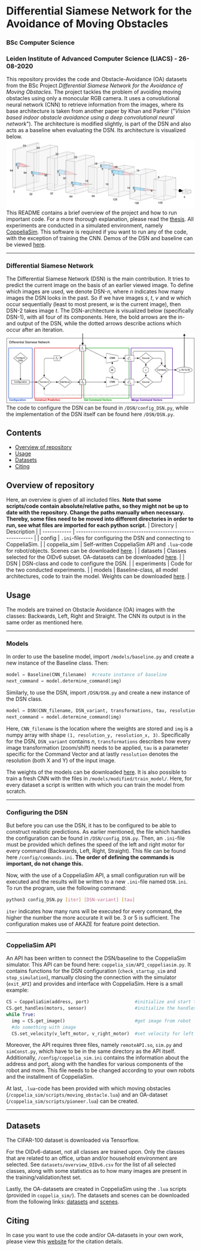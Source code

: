 # Differential Siamese Network for the Avoidance of Moving Obstacles
### BSc Computer Science

### Leiden Institute of Advanced Computer Science (LIACS) - 26-08-2020

This repository provides the code and Obstacle-Avoidance (OA) datasets from the BSc Project *Differential Siamese Network for the Avoidance of Moving Obstacles*. The project tackles the problem of avoiding moving obstacles using only a monocular RGB camera. It uses a convolutional neural network (CNN) to retrieve information from the images, where its base architecture is taken from another paper by Khan and Parker ("_Vision based indoor obstacle avoidance using a deep convolutional neural network_"). The architecture is modified slightly, is part of the DSN and also acts as a baseline when evaluating the DSN. Its architecture is visualized below.
![CNN visualization](./img/CNN_visualization.png)
This README contains a brief overview of the project and how to run important code. For a more thorough explanation, please read the [thesis](https://theses.liacs.nl/1869). All experiments are conducted in a simulated environment, namely [CoppeliaSim](https://www.coppeliarobotics.com/). This software is required if you want to run any of the code, with the exception of training the CNN. Demos of the DSN and baseline can be viewed [here](https://www.youtube.com/playlist?list=PLlmEThkxGpCoqu7vVWsoISe69vTceq4cO).

___

### Differential Siamese Network
The Differential Siamese Network (DSN) is the main contribution. It tries to predict the current image on the basis of an earlier viewed image. To define which images are used, we denote DSN-_n_, where _n_ indicates how many images the DSN looks in the past. So if we have images _s_, _t_, _v_ and _w_ which occur sequentially (least to most present, _w_ is the current image), then DSN-2 takes image _t_.
The DSN-architecture is visualized below (specifically DSN-1), with all four of its components. Here, the bold arrows are the in- and output of the DSN, while the dotted arrows describe actions which occur after an iteration.
![DSN visualization](./img/DSN_visualization.png)
The code to configure the DSN can be found in `/DSN/config_DSN.py`, while the implementation of the DSN itself can be found here `/DSN/DSN.py`.

## Contents

* [Overview of repository](#overview)
* [Usage](#usage)
* [Datasets](#datasets)
* [Citing](#citing)

## Overview of repository <div id="overview"></div>
Here, an overview is given of all included files. **Note that some scripts/code contain absolute/relative paths, so they might not be up to date with the repository. Change the paths manually when necessary. Thereby, some files need to be moved into different directories in order to run, see what files are imported for each python script.**
| Directory    | Description                                                  |
| ------------ | ------------------------------------------------------------ |
| config       | `.ini`-files for configuring the DSN and connecting to CoppeliaSim. |
| coppelia_sim | Self-written CoppeliaSim API and `.lua`-code for robot/objects. Scenes can be downloaded [here](https://drive.google.com/file/d/1qC62AUr2bsROtt4C5UPrfkoCHej2V_5I/view?usp=sharing). |
| datasets     | Classes selected for the OIDv6 subset. OA-datasets can be downloaded [here](https://drive.google.com/file/d/1BsXPcXdQIZSh7mP-PVvkE6y7Gm6AS0jU/view?usp=sharing). |
| DSN          | DSN-class and code to configure the DSN.                     |
| experiments  | Code for the two conducted experiments.                      |
| models       | Baseline-class, all model architectures, code to train the model. Weights can be downloaded [here](https://drive.google.com/file/d/1Taq1sT7tYH_sIUz8TYHRIKJJJs4ABfBI/view?usp=sharing). |

## Usage <div id="usage"></div>
The models are trained on Obstacle Avoidance (OA) images with the classes: Backwards, Left, Right and Straight. The CNN its output is in the same order as mentioned here.

___

### Models
In order to use the baseline model, import `/models/baseline.py` and create a new instance of the Baseline class. Then:
``` python
model = Baseline(CNN_filename)  #create instance of baseline
next_command = model.determine_command(img)
```
Similarly, to use the DSN, import `/DSN/DSN.py` and create a new instance of the DSN class.
```python
model = DSN(CNN_filename, DSN_variant, transformations, tau, resolution)  #create instance of DSN
next_command = model.determine_command(img)
```
Here, `CNN_filename` is the location where the weights are stored and `img` is a numpy array with shape `(1, resolution_y, resolution_x, 3)`. Specifically for the DSN, `DSN_variant` contains _n_, `transformations` describes how every image transformation (zoom/shift) needs to be applied, `tau` is a parameter specific for the Command Vector and at lastly `resolution` denotes the resolution (both X and Y) of the input image.

The weights of the models can be downloaded [here](https://drive.google.com/file/d/1Taq1sT7tYH_sIUz8TYHRIKJJJs4ABfBI/view?usp=sharing). It is also possible to train a fresh CNN with the files in `/models/modified/train_model/`. Here, for every dataset a script is written with which you can train the model from scratch.

___

### Configuring the DSN
But before you can use the DSN, it has to be configured to be able to construct realistic predictions. As earlier mentioned, the file which handles the configuration can be found in `/DSN/config_DSN.py`. Then, an `.ini`-file must be provided which defines the speed of the left and right motor for every command (Backwards, Left, Right, Straight). This file can be found here `/config/commands.ini`. **The order of defining the commands is important, do not change this.**

Now, with the use of a CoppeliaSim API, a small configuration run will be executed and the results will be written to a new `.ini`-file named `DSN.ini`. To run the program, use the following command:
```bash
python3 config_DSN.py [iter] [DSN-variant] [tau]
```
`iter` indicates how many runs will be executed for every command, the higher the number the more accurate it will be. 3 or 5 is sufficient. The configuration makes use of AKAZE for feature point detection.

___

### CoppeliaSim API
An API has been written to connect the DSN/baseline to the CoppeliaSim simulator. This API can be found here: `coppelia_sim/API_coppeliasim.py`. It contains functions for the DSN configuration (`check_startup_sim` and `stop_simulation`), manually closing the connection with the simulator (`exit_API`) and provides and interface with CoppeliaSim. Here is a small example:
```python
CS = CoppeliaSim(address, port)                 #initialize and start the connection
CS.get_handles(motors, sensor)                  #initialize the handles for motors/sensors
while True:
  img = CS.get_image()                          #get image from robot
  #do something with image
  CS.set_velocity(v_left_motor, v_right_motor)  #set velocity for left and right motor
```
Moreover, the API requires three files, namely `remoteAPI.so`, `sim.py` and `simConst.py`, which have to be in the same directory as the API itself. Additionally, `/config/coppelia_sim.ini` contains the information about the address and port, along with the handles for various components of the robot and more. This file needs to be changed according to your own robots and the installment of CoppeliaSim.

At last, `.lua`-code has been provided with which moving obstacles (`/coppelia_sim/scripts/moving_obstacle.lua`) and an OA-dataset (`/coppelia_sim/scripts/pioneer.lua`) can be created.

___

## Datasets <div id="datasets"></div>

The CIFAR-100 dataset is downloaded via Tensorflow.

For the OIDv6-dataset, not all classes are trained upon. Only the classes that are related to an office, urban and/or household environment are selected. See `datasets/overview_OIDv6.csv` for the list of all selected classes, along with some statistics as to how many images are present in the training/validation/test set.

Lastly, the OA-datasets are created in CoppeliaSim using the `.lua` scripts (provided in `coppelia_sim/`). The datasets and scenes can be downloaded from the following links: [datasets](https://drive.google.com/file/d/1BsXPcXdQIZSh7mP-PVvkE6y7Gm6AS0jU/view?usp=sharing) and [scenes](https://drive.google.com/file/d/1qC62AUr2bsROtt4C5UPrfkoCHej2V_5I/view?usp=sharing).

## Citing <div id="citing"></div>

In case you want to use the code and/or OA-datasets in your own work, please view this [website](https://theses.liacs.nl/1869) for the citation details.

